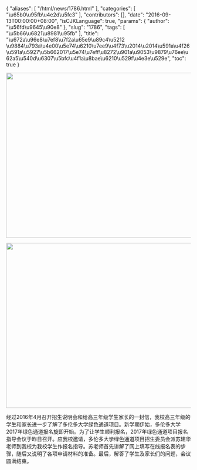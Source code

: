 {
    "aliases": [
        "/html/news/1786.html"
    ],
    "categories": [
        "\u65b0\u95fb\u4e2d\u5fc3"
    ],
    "contributors": [],
    "date": "2016-09-13T00:00:00+08:00",
    "isCJKLanguage": true,
    "params": {
        "author": "\u56fd\u9645\u90e8"
    },
    "slug": "1786",
    "tags": [
        "\u5b66\u6821\u8981\u95fb"
    ],
    "title": "\u672a\u96e8\u7ef8\u7f2a\u65e9\u89c4\u5212  \u9884\u793a\u4e00\u5e74\u6210\u7ee9\u4f73\u2014\u2014\u591a\u4f26\u591a\u5927\u5b662017\u5e74\u7eff\u8272\u901a\u9053\u9879\u76ee\u62a5\u540d\u6307\u5bfc\u4f1a\u8bae\u6210\u529f\u4e3e\u529e",
    "toc": true
}


<img
    src="https://cdn.tfls.online/mirror/full/a00c6525c3d663392fb6e61cfaa8f9f5880a6385.jpg"
    style="display:block;margin-left:auto;margin-right:auto;"
    decoding="async"
    fetchpriority="auto"
    loading="lazy"
    height="450"
    width="600"
/>





<img
    src="https://cdn.tfls.online/mirror/full/0d182ab669bb495e0df80b0a4e23ebc6d2e19c08.jpg"
    style="display:block;margin-left:auto;margin-right:auto;"
    decoding="async"
    fetchpriority="auto"
    loading="lazy"
    height="450"
    width="600"
/>







经过2016年4月召开招生说明会和给高三年级学生家长的一封信，我校高三年级的学生和家长进一步了解了多伦多大学绿色通道项目。新学期伊始，多伦多大学2017年绿色通道报名旋即开始。为了让学生顺利报名，2017年绿色通道项目报名指导会议于昨日召开。应我校邀请，多伦多大学绿色通道项目招生委员会派苏建华老师到我校为我校学生作报名指导。苏老师首先讲解了网上填写在线报名表的步骤，随后又说明了各项申请材料的准备。最后，解答了学生及家长们的问题，会议圆满结束。



